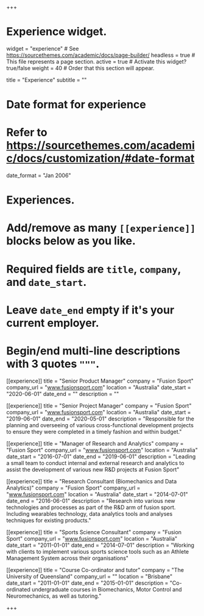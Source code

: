 +++
# Experience widget.
widget = "experience"  # See https://sourcethemes.com/academic/docs/page-builder/
headless = true  # This file represents a page section.
active = true  # Activate this widget? true/false
weight = 40  # Order that this section will appear.

title = "Experience"
subtitle = ""

# Date format for experience
#   Refer to https://sourcethemes.com/academic/docs/customization/#date-format
date_format = "Jan 2006"

# Experiences.
#   Add/remove as many `[[experience]]` blocks below as you like.
#   Required fields are `title`, `company`, and `date_start`.
#   Leave `date_end` empty if it's your current employer.
#   Begin/end multi-line descriptions with 3 quotes `"""`.
[[experience]]
  title = "Senior Product Manager"
  company = "Fusion Sport"
  company_url = "www.fusionsport.com"
  location = "Australia"
  date_start = "2020-06-01"
  date_end = ""
  description = ""

[[experience]]
  title = "Senior Project Manager"
  company = "Fusion Sport"
  company_url = "www.fusionsport.com"
  location = "Australia"
  date_start = "2019-06-01"
  date_end = "2020-05-01"
  description = "Responsible for the planning and overseeing of various cross-functional development projects to ensure they were completed in a timely fashion and within budget."
  
[[experience]]
  title = "Manager of Research and Analytics"
  company = "Fusion Sport"
  company_url = "www.fusionsport.com"
  location = "Australia"
  date_start = "2016-07-01"
  date_end = "2019-06-01"
  description = "Leading a small team to conduct internal and external research and analytics to assist the development of various new R&D projects at Fusion Sport"
  
[[experience]]
  title = "Research Consultant (Biomechanics and Data Analytics)"
  company = "Fusion Sport"
  company_url = "www.fusionsport.com"
  location = "Australia"
  date_start = "2014-07-01"
  date_end = "2016-06-01"
  description = "Research into various new technologies and processes as part of the R&D arm of fusion sport. Including wearables technology, data analytics tools and analyses techniques for existing products."

[[experience]]
  title = "Sports Science Consultant"
  company = "Fusion Sport"
  company_url = "www.fusionsport.com"
  location = "Australia"
  date_start = "2011-01-01"
  date_end = "2014-07-01"
  description = "Working with clients to implement various sports science tools such as an Athlete Management System across their organisations"


[[experience]]
  title = "Course Co-ordinator and tutor"
  company = "The University of Queensland"
  company_url = ""
  location = "Brisbane"
  date_start = "2011-01-01"
  date_end = "2015-01-01"
  description = "Co-ordinated undergraduate courses in Biomechanics, Motor Control and Neuromechanics, as well as tutoring."




+++
